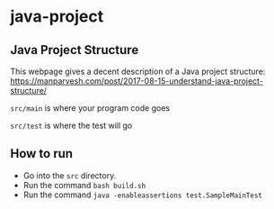 # java-project

## Java Project Structure
This webpage gives a decent description of a Java project structure: 
https://manparvesh.com/post/2017-08-15-understand-java-project-structure/

`src/main` is where your program code goes

`src/test` is where the test will go

## How to run
* Go into the `src` directory.
* Run the command `bash build.sh`
* Run the command `java -enableassertions test.SampleMainTest`